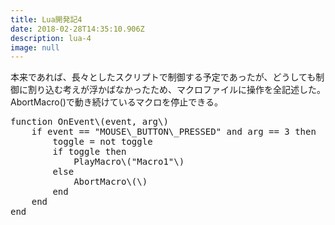 ```yaml
---
title: Lua開発記4
date: 2018-02-28T14:35:10.906Z
description: lua-4
image: null
---
```

本来であれば、長々としたスクリプトで制御する予定であったが、どうしても制御に割り込む考えが浮かばなかったため、マクロファイルに操作を全記述した。
AbortMacro()で動き続けているマクロを停止できる。
<pre>
function OnEvent\(event, arg\)
	if event == "MOUSE\_BUTTON\_PRESSED" and arg == 3 then
		toggle = not toggle
		if toggle then
			PlayMacro\("Macro1"\)
		else
			AbortMacro\(\)
		end
	end
end
</pre>

